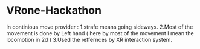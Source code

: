 # VRone-Hackathon
In continious move provider :
  1.strafe means going sideways.
  2.Most of the movement is done by Left hand ( here by most of the movement I mean the locomotion in 2d )
  3.Used the reffernces by XR interaction system.
  
